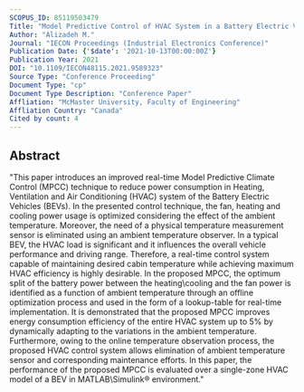 ```yaml
---
SCOPUS_ID: 85119503479
Title: "Model Predictive Control of HVAC System in a Battery Electric Vehicle with Fan Power Adaptation for Improved Efficiency and Online Estimation of Ambient Temperature"
Author: "Alizadeh M."
Journal: "IECON Proceedings (Industrial Electronics Conference)"
Publication Date: {'$date': '2021-10-13T00:00:00Z'}
Publication Year: 2021
DOI: "10.1109/IECON48115.2021.9589323"
Source Type: "Conference Proceeding"
Document Type: "cp"
Document Type Description: "Conference Paper"
Affliation: "McMaster University, Faculty of Engineering"
Affliation Country: "Canada"
Cited by count: 4
---
```


## Abstract
"This paper introduces an improved real-time Model Predictive Climate Control (MPCC) technique to reduce power consumption in Heating, Ventilation and Air Conditioning (HVAC) system of the Battery Electric Vehicles (BEVs). In the presented control technique, the fan, heating and cooling power usage is optimized considering the effect of the ambient temperature. Moreover, the need of a physical temperature measurement sensor is eliminated using an ambient temperature observer. In a typical BEV, the HVAC load is significant and it influences the overall vehicle performance and driving range. Therefore, a real-time control system capable of maintaining desired cabin temperature while achieving maximum HVAC efficiency is highly desirable. In the proposed MPCC, the optimum split of the battery power between the heating\cooling and the fan power is identified as a function of ambient temperature through an offline optimization process and used in the form of a lookup-table for real-time implementation. It is demonstrated that the proposed MPCC improves energy consumption efficiency of the entire HVAC system up to 5% by dynamically adapting to the variations in the ambient temperature. Furthermore, owing to the online temperature observation process, the proposed HVAC control system allows elimination of ambient temperature sensor and corresponding maintenance efforts. In this paper, the performance of the proposed MPCC is evaluated over a single-zone HVAC model of a BEV in MATLAB\Simulink® environment."
